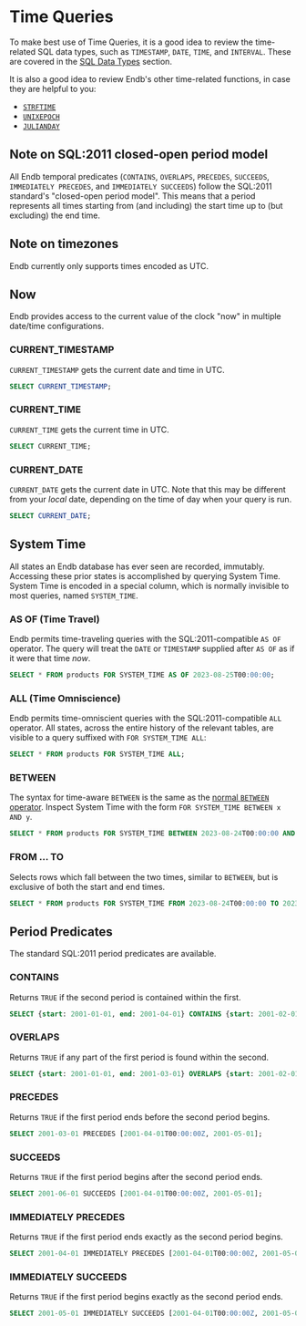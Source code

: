 # Time Queries

To make best use of Time Queries, it is a good idea to review the
time-related SQL data types, such as `TIMESTAMP`, `DATE`, `TIME`,
and `INTERVAL`.
These are covered in the [SQL Data Types](data_types.md) section.

It is also a good idea to review Endb's other time-related functions,
in case they are helpful to you:

* [`STRFTIME`](functions.md#strftime)
* [`UNIXEPOCH`](functions.md#unixepoch)
* [`JULIANDAY`](functions.md#julianday)

## Note on SQL:2011 closed-open period model

All Endb temporal predicates (`CONTAINS`, `OVERLAPS`, `PRECEDES`,
`SUCCEEDS`, `IMMEDIATELY PRECEDES`, and `IMMEDIATELY SUCCEEDS`)
follow the SQL:2011 standard's "closed-open period model".
This means that a period represents all times starting from (and including)
the start time up to (but excluding) the end time.

## Note on timezones

Endb currently only supports times encoded as UTC.

## Now

Endb provides access to the current value of the clock "now"
in multiple date/time configurations.

### CURRENT_TIMESTAMP

`CURRENT_TIMESTAMP` gets the current date and time in UTC.

```sql
SELECT CURRENT_TIMESTAMP;
```

### CURRENT_TIME

`CURRENT_TIME` gets the current time in UTC.

```sql
SELECT CURRENT_TIME;
```

### CURRENT_DATE

`CURRENT_DATE` gets the current date in UTC.
Note that this may be different from your _local_ date,
depending on the time of day when your query is run.

```sql
SELECT CURRENT_DATE;
```

## System Time

All states an Endb database has ever seen are recorded, immutably.
Accessing these prior states is accomplished by querying System Time.
System Time is encoded in a special column, which is normally invisible to most queries,
named `SYSTEM_TIME`.

### AS OF (Time Travel)

Endb permits time-traveling queries with the SQL:2011-compatible
`AS OF` operator.
The query will treat the `DATE` or `TIMESTAMP` supplied after `AS OF`
as if it were that time _now_.

```sql
SELECT * FROM products FOR SYSTEM_TIME AS OF 2023-08-25T00:00:00;
```

### ALL (Time Omniscience)

Endb permits time-omniscient queries with the SQL:2011-compatible
`ALL` operator.
All states, across the entire history of the relevant tables, are
visible to a query suffixed with `FOR SYSTEM_TIME ALL`:

```sql
SELECT * FROM products FOR SYSTEM_TIME ALL;
```

### BETWEEN

The syntax for time-aware `BETWEEN` is the same as the
[normal `BETWEEN` operator](operators.md#between).
Inspect System Time with the form `FOR SYSTEM_TIME BETWEEN x AND y`.

```sql
SELECT * FROM products FOR SYSTEM_TIME BETWEEN 2023-08-24T00:00:00 AND 2023-08-25T00:00:00;
```

### FROM ... TO

Selects rows which fall between the two times, similar to `BETWEEN`,
but is exclusive of both the start and end times.

```sql
SELECT * FROM products FOR SYSTEM_TIME FROM 2023-08-24T00:00:00 TO 2023-08-30T00:00:00;
```

## Period Predicates

The standard SQL:2011 period predicates are available.

### CONTAINS

Returns `TRUE` if the second period is contained within the first.

```sql
SELECT {start: 2001-01-01, end: 2001-04-01} CONTAINS {start: 2001-02-01, end: 2001-04-01};
```

### OVERLAPS

Returns `TRUE` if any part of the first period is found within the second.

```sql
SELECT {start: 2001-01-01, end: 2001-03-01} OVERLAPS {start: 2001-02-01, end: 2001-04-01};
```

### PRECEDES

Returns `TRUE` if the first period ends before the second period begins.

```sql
SELECT 2001-03-01 PRECEDES [2001-04-01T00:00:00Z, 2001-05-01];
```

### SUCCEEDS

Returns `TRUE` if the first period begins after the second period ends.

```sql
SELECT 2001-06-01 SUCCEEDS [2001-04-01T00:00:00Z, 2001-05-01];
```

### IMMEDIATELY PRECEDES

Returns `TRUE` if the first period ends exactly as the second period begins.

```sql
SELECT 2001-04-01 IMMEDIATELY PRECEDES [2001-04-01T00:00:00Z, 2001-05-01];
```

### IMMEDIATELY SUCCEEDS

Returns `TRUE` if the first period begins exactly as the second period ends.

```sql
SELECT 2001-05-01 IMMEDIATELY SUCCEEDS [2001-04-01T00:00:00Z, 2001-05-01];
```
